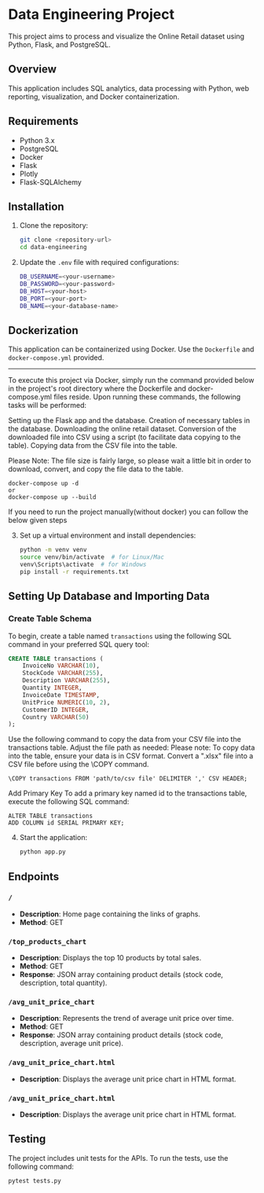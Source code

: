 # Data Engineering Project

This project aims to process and visualize the Online Retail dataset using Python, Flask, and PostgreSQL.

## Overview

This application includes SQL analytics, data processing with Python, web reporting, visualization, and Docker containerization.

## Requirements

- Python 3.x
- PostgreSQL
- Docker
- Flask
- Plotly
- Flask-SQLAlchemy

## Installation

1. Clone the repository:
    ```bash
    git clone <repository-url>
    cd data-engineering
    ```


2. Update the `.env` file with required configurations:
    ```bash
    DB_USERNAME=<your-username>
    DB_PASSWORD=<your-password>
    DB_HOST=<your-host>
    DB_PORT=<your-port>
    DB_NAME=<your-database-name>
    ```
## Dockerization

This application can be containerized using Docker. Use the `Dockerfile` and `docker-compose.yml` provided.

---

To execute this project via Docker, simply run the command provided below in the project's root directory where the Dockerfile and docker-compose.yml files reside. Upon running these commands, the following tasks will be performed:

Setting up the Flask app and the database.
Creation of necessary tables in the database.
Downloading the online retail dataset.
Conversion of the downloaded file into CSV using a script (to facilitate data copying to the table).
Copying data from the CSV file into the table.


Please Note: The file size is fairly large, so please wait a little bit in order to download, convert, and copy the file data to the table.
```
docker-compose up -d
or 
docker-compose up --build
```
If you need to run the project manually(without docker) you can follow the below given steps
    
3. Set up a virtual environment and install dependencies:
    ```bash
    python -m venv venv
    source venv/bin/activate  # for Linux/Mac
    venv\Scripts\activate  # for Windows
    pip install -r requirements.txt
    ```


## Setting Up Database and Importing Data

### Create Table Schema
To begin, create a table named `transactions` using the following SQL command in your preferred SQL query tool:

```sql
CREATE TABLE transactions (
    InvoiceNo VARCHAR(10),
    StockCode VARCHAR(255),
    Description VARCHAR(255),
    Quantity INTEGER,
    InvoiceDate TIMESTAMP,
    UnitPrice NUMERIC(10, 2),
    CustomerID INTEGER,
    Country VARCHAR(50)
);

```

Use the following command to copy the data from your CSV file into the transactions table. Adjust the file path as needed:
Please note: To copy data into the table, ensure your data is in CSV format. Convert a ".xlsx" file into a CSV file before using the \COPY command.

```
\COPY transactions FROM 'path/to/csv file' DELIMITER ',' CSV HEADER;

```
Add Primary Key
To add a primary key named id to the transactions table, execute the following SQL command:
```
ALTER TABLE transactions
ADD COLUMN id SERIAL PRIMARY KEY;

```

4. Start the application:
    ```bash
    python app.py
    ```



## Endpoints

### `/`
- **Description**: Home page containing the links of graphs.
- **Method**: GET


### `/top_products_chart`

- **Description**: Displays the top 10 products by total sales.
- **Method**: GET
- **Response**: JSON array containing product details (stock code, description, total quantity).

### `/avg_unit_price_chart`

- **Description**: Represents the trend of average unit price over time.
- **Method**: GET
- **Response**: JSON array containing product details (stock code, description, average unit price).

### `/avg_unit_price_chart.html`

- **Description**: Displays the average unit price chart in HTML format.

### `/avg_unit_price_chart.html`

- **Description**: Displays the average unit price chart in HTML format.



## Testing

The project includes unit tests for the APIs. To run the tests, use the following command:
```bash
pytest tests.py
```




